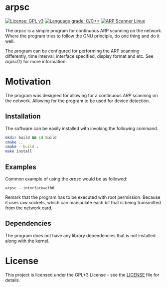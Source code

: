 # arpsc
[![License: GPL v3](https://img.shields.io/badge/License-GPLv3-blue.svg)](https://www.gnu.org/licenses/gpl-3.0)
[![Language grade: C/C++](https://img.shields.io/lgtm/grade/cpp/g/voldien/arpsc.svg?logo=lgtm&logoWidth=18)](https://lgtm.com/projects/g/voldien/arpsc/context:cpp)
[![ARP Scanner Linux](https://github.com/voldien/arpsc/actions/workflows/Linux.yml/badge.svg)](https://github.com/voldien/arpsc/actions/workflows/Linux.yml)

The *arpsc* is a simple program for continuous ARP scanning on the network. Where the program tries to follow the GNU principle, do one thing and do it well.

The program can be configured for performing the ARP scanning differently, time interval, interface specified, display format and etc. See *arpsc*(1) for more information. 


# Motivation
The program was designed for allowing for a continuous *ARP* scanning on the network. Allowing for the program to be used for device detection. 


## Installation
The software can be easily installed with invoking the following command.
```bash
mkdir build && cd build
cmake ..
cmake --build .
make install
```

## Examples
Common example of using the *arpsc* would be as followed:
```
arpsc --interface=eth0
```

Remark that the program has to be executed with root permission. Because it uses raw sockets, which can manipulate each bit that is being transmitted from the network card.

## Dependencies
The program does not have any library dependencies that is not installed along with the kernel.

# License #
This project is licensed under the GPL+3 License - see the [LICENSE](LICENSE) file for details.

